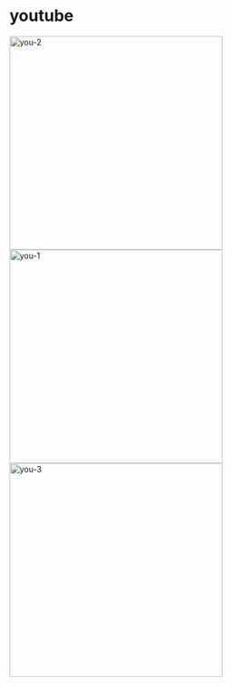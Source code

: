 # youtube



<img width="376" alt="you-2" src="https://user-images.githubusercontent.com/121540071/229045457-4d6af4e5-e81b-44ea-bf18-57bba24d258c.PNG">
<img width="376" alt="you-1" src="https://user-images.githubusercontent.com/121540071/229045464-e9bf602b-8e94-401a-9942-ec92eefb7466.PNG">
<img width="376" alt="you-3" src="https://user-images.githubusercontent.com/121540071/229045466-ac81a0c8-b8de-4066-87e2-1863a962dceb.PNG">
